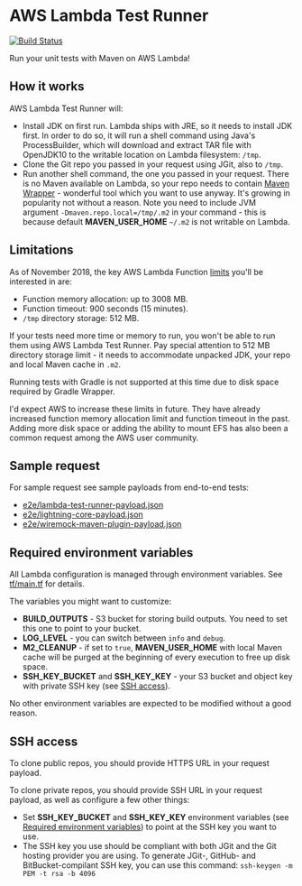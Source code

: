 # AWS Lambda Test Runner

[![Build Status](https://travis-ci.com/automatictester/lambda-test-runner.svg?branch=master)](https://travis-ci.com/automatictester/lambda-test-runner)

Run your unit tests with Maven on AWS Lambda!

## How it works

AWS Lambda Test Runner will:
- Install JDK on first run. Lambda ships with JRE, so it needs to install JDK first. In order to do so, it will run
  a shell command using Java's ProcessBuilder, which will download and extract TAR file with OpenJDK10 to the 
  writable location on Lambda filesystem: `/tmp`.
- Clone the Git repo you passed in your request using JGit, also to `/tmp`.
- Run another shell command, the one you passed in your request. There is no Maven available on Lambda, so your repo
  needs to contain [Maven Wrapper](https://github.com/takari/maven-wrapper) - wonderful tool which you
  want to use anyway. It's growing in popularity not without a reason. Note you need to include JVM argument
  `-Dmaven.repo.local=/tmp/.m2` in your command - this is because default **MAVEN_USER_HOME** `~/.m2`
  is not writable on Lambda.

## Limitations

As of November 2018, the key AWS Lambda Function [limits](https://docs.aws.amazon.com/lambda/latest/dg/limits.html) you'll be interested in are:
- Function memory allocation: up to 3008 MB.
- Function timeout: 900 seconds (15 minutes).
- `/tmp` directory storage: 512 MB.

If your tests need more time or memory to run, you won't be able to run them using AWS Lambda Test Runner. Pay special 
attention to 512 MB directory storage limit - it needs to accommodate unpacked JDK, your repo and local Maven cache 
in `.m2`.

Running tests with Gradle is not supported at this time due to disk space required by Gradle Wrapper.

I'd expect AWS to increase these limits in future. They have already increased function memory allocation limit and 
function timeout in the past. Adding more disk space or adding the ability to mount EFS has also been a common request 
among the AWS user community.

## Sample request

For sample request see sample payloads from end-to-end tests:
- [e2e/lambda-test-runner-payload.json](https://github.com/automatictester/lambda-test-runner/blob/master/e2e/lambda-test-runner-payload.json)
- [e2e/lightning-core-payload.json](https://github.com/automatictester/lambda-test-runner/blob/master/e2e/lightning-core-payload.json)
- [e2e/wiremock-maven-plugin-payload.json](https://github.com/automatictester/lambda-test-runner/blob/master/e2e/wiremock-maven-plugin-payload.json)

## Required environment variables

All Lambda configuration is managed through environment variables. See 
[tf/main.tf](https://github.com/automatictester/lambda-test-runner/blob/master/tf/main.tf) for details.
 
The variables you might want to customize:
- **BUILD_OUTPUTS** - S3 bucket for storing build outputs. You need to set this one to point to your bucket.
- **LOG_LEVEL** - you can switch between `info` and `debug`.
- **M2_CLEANUP** - if set to `true`, **MAVEN_USER_HOME** with local Maven cache will be purged 
  at the beginning of every execution to free up disk space.
- **SSH_KEY_BUCKET** and **SSH_KEY_KEY** - your S3 bucket and object key with private SSH key (see [SSH access](https://github.com/automatictester/lambda-test-runner#SSH-access)).

No other environment variables are expected to be modified without a good reason.

## SSH access

To clone public repos, you should provide HTTPS URL in your request payload.

To clone private repos, you should provide SSH URL in your request payload, as well as configure a few other things:
- Set **SSH_KEY_BUCKET** and **SSH_KEY_KEY** environment variables (see [Required environment variables](https://github.com/automatictester/lambda-test-runner#required-environment-variables))
  to point at the SSH key you want to use.
- The SSH key you use should be compliant with both JGit and the Git hosting provider you are using. To generate JGit-, GitHub- and BitBucket-compilant SSH key,
  you can use this command: `ssh-keygen -m PEM -t rsa -b 4096`
